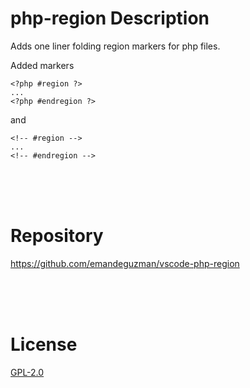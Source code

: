 # php-region Description

Adds one liner folding region markers for php files.

Added markers

    <?php #region ?>
    ...
    <?php #endregion ?>

and

    <!-- #region -->
    ...
    <!-- #endregion -->

<br>
<br>
<br>

# Repository

https://github.com/emandeguzman/vscode-php-region

<br>
<br>
<br>

# License

[GPL-2.0](https://github.com/emandeguzman/vscode-php-region/blob/master/LICENSE)